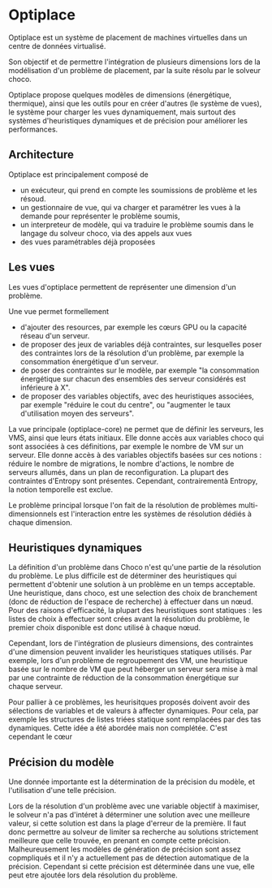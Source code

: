 # Optiplace

Optiplace est un système de placement de machines virtuelles dans un centre de données virtualisé.

Son objectif et de permettre l'intégration de plusieurs dimensions lors de la modélisation d'un problème de placement, par la suite résolu par le solveur choco.

Optiplace propose quelques modèles de dimensions (énergétique, thermique), ainsi que les outils pour en créer d'autres (le système de vues), le système pour charger les vues dynamiquement, mais surtout des systèmes d'heuristiques dynamiques et de précision pour améliorer les performances.

## Architecture

Optiplace est principalement composé de
 - un exécuteur, qui prend en compte les soumissions de problème et les résoud.
 - un gestionnaire de vue, qui va charger et paramétrer les vues à la demande pour représenter le problème soumis,
 - un interpreteur de modèle, qui va traduire le problème soumis dans le langage du solveur choco, via des appels aux vues
 - des vues paramétrables déjà proposées
 
## Les vues

Les vues d'optiplace permettent de représenter une dimension d'un problème.

Une vue permet formellement 
 - d'ajouter des resources, par exemple les cœurs GPU ou la capacité réseau d'un serveur.
 - de proposer des jeux de variables déjà contraintes, sur lesquelles poser des contraintes lors de la résolution d'un problème, par exemple la consommation énergétique d'un serveur.
 - de poser des contraintes sur le modèle, par exemple "la consommation énergétique sur chacun des ensembles des serveur considérés est inférieure à X".
 - de proposer des variables objectifs, avec des heuristiques associées, par exemple "réduire le cout du centre", ou "augmenter le taux d'utilisation moyen des serveurs".

La vue principale (optiplace-core) ne permet que de définir les serveurs, les VMS, ainsi que leurs états initiaux. Elle donne accès aux variables choco qui sont associées à ces définitions, par exemple le nombre de VM sur un serveur.
Elle donne accès à des variables objectifs basées sur ces notions : réduire le nombre de migrations, le nombre d'actions, le nombre de serveurs allumés, dans un plan de reconfiguration.
La plupart des contraintes d'Entropy sont présentes. Cependant, contrairementà Entropy, la notion temporelle est exclue.

Le problème principal lorsque l'on fait de la résolution de problèmes multi-dimensionnels est l'interaction entre les systèmes de résolution dédiés à chaque dimension.

## Heuristiques dynamiques

La définition d'un problème dans Choco n'est qu'une partie de la résolution du problème. Le plus difficile est de déterminer des heuristiques qui permettent d'obtenir une solution à un problème en un temps acceptable.
Une heuristique, dans choco, est une selection des choix de branchement (donc de réduction de l'espace de recherche) à effectuer dans un nœud.
Pour des raisons d'efficacité, la plupart des heuristiques sont statiques : les listes de choix à effectuer sont crées avant la résolution du problème, le premier choix disponible est donc utilisé à chaque nœud.

Cependant, lors de l'intégration de plusieurs dimensions, des contraintes d'une dimension peuvent invalider les heuristiques statiques utilisés.
Par exemple, lors d'un problème de regroupement des VM, une heuristique basée sur le nombre de VM que peut héberger un serveur sera mise à mal par une contrainte de réduction de la consommation énergétique sur chaque serveur.

Pour pallier à ce problèmes, les heurisitques proposés doivent avoir des sélections de variables et de valeurs à affecter dynamiques. Pour cela, par exemple les structures de listes triées statique sont remplacées par des tas dynamiques.
Cette idée a été abordée mais non complétée. C'est cependant le cœur 

## Précision du modèle

Une donnée importante est la détermination de la précision du modèle, et l'utilisation d'une telle précision.

Lors de la résolution d'un problème avec une variable objectif à maximiser, le solveur n'a pas d'intéret à déterminer une solution avec une meilleure valeur, si cette solution est dans la plage d'erreur de la première.
Il faut donc permettre au solveur de limiter sa recherche au solutions strictement meilleure que celle trouvée, en prenant en compte cette précision.
Malheureusement les modèles de génération de précision sont assez copmpliqués et il n'y a actuellement pas de détection automatique de la précision. Cependant si cette précision est déterminée dans une vue, elle peut etre ajoutée lors dela résolution du problème.

